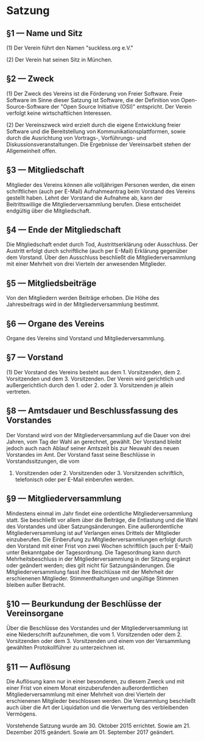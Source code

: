 Satzung
=======

## §1 — Name und Sitz

(1) Der Verein führt den Namen "suckless.org e.V."

(2) Der Verein hat seinen Sitz in München.

## §2 — Zweck

(1) Der Zweck des Vereins ist die Förderung von Freier Software. Freie Software im
Sinne dieser Satzung ist Software, die der Definition von Open-Source-Software
der "Open Source Initiative (OSI)" entspricht. Der Verein verfolgt keine
wirtschaftlichen Interessen.

(2) Der Vereinszweck wird erzielt durch die eigene Entwicklung freier Software
und die Bereitstellung von Kommunikationsplattformen, sowie durch die
Ausrichtung von Vortrags-, Vorführungs- und Diskussionsveranstaltungen. Die
Ergebnisse der Vereinsarbeit stehen der Allgemeinheit offen.

## §3 — Mitgliedschaft

Mitglieder des Vereins können alle volljährigen Personen werden, die einen
schriftlichen (auch per E-Mail) Aufnahmeantrag beim Vorstand des Vereins
gestellt haben. Lehnt der Vorstand die Aufnahme ab, kann der Beitrittswillige
die Mitgliederversammlung berufen. Diese entscheidet endgültig über die
Mitgliedschaft.

## §4 — Ende der Mitgliedschaft

Die Mitgliedschaft endet durch Tod, Austrittserklärung oder Ausschluss. Der
Austritt erfolgt durch schriftliche (auch per E-Mail) Erklärung gegenüber dem
Vorstand. Über den Ausschluss beschließt die Mitgliederversammlung mit einer
Mehrheit von drei Vierteln der anwesenden Mitglieder.

## §5 — Mitgliedsbeiträge

Von den Mitgliedern werden Beiträge erhoben. Die Höhe des Jahresbeitrags wird
in der Mitgliederversammlung bestimmt.

## §6 — Organe des Vereins

Organe des Vereins sind Vorstand und Mitgliederversammlung. 

## §7 — Vorstand

(1) Der Vorstand des Vereins besteht aus dem 1. Vorsitzenden, dem 2.
Vorsitzenden und dem 3. Vorsitzenden. Der Verein wird gerichtlich und
außergerichtlich durch den 1. oder 2. oder 3. Vorsitzenden je allein vertreten.

## §8 — Amtsdauer und Beschlussfassung des Vorstandes

Der Vorstand wird von der Mitgliederversammlung auf die Dauer von drei Jahren,
vom Tag der Wahl an gerechnet, gewählt. Der Vorstand bleibt jedoch auch
nach Ablauf seiner Amtszeit bis zur Neuwahl des neuen Vorstandes im Amt.
Der Vorstand fasst seine Beschlüsse in Vorstandssitzungen, die vom 
1. Vorsitzenden oder 2. Vorsitzenden oder 3. Vorsitzenden schriftlich,
telefonisch oder per E-Mail einberufen werden.

## §9 — Mitgliederversammlung

Mindestens einmal im Jahr findet eine ordentliche Mitgliederversammlung statt.
Sie beschließt vor allem über die Beiträge, die Entlastung und die Wahl des
Vorstandes und über Satzungsänderungen. Eine außerordentliche
Mitgliederversammlung ist auf Verlangen eines Drittels der Mitglieder
einzuberufen. Die Einberufung zu Mitgliederversammlungen erfolgt durch den
Vorstand mit einer Frist von zwei Wochen schriftlich (auch per E-Mail) unter
Bekanntgabe der Tagesordnung. Die Tagesordnung kann durch Mehrheitsbeschluss in
der Mitgliederversammlung in der Sitzung ergänzt oder geändert werden; dies
gilt nicht für Satzungsänderungen. Die Mitgliederversammlung fasst ihre
Beschlüsse mit der Mehrheit der erschienenen Mitglieder. Stimmenthaltungen und
ungültige Stimmen bleiben außer Betracht.

## §10 — Beurkundung der Beschlüsse der Vereinsorgane

Über die Beschlüsse des Vorstandes und der Mitgliederversammlung ist eine
Niederschrift aufzunehmen, die vom 1. Vorsitzenden oder dem 2. Vorsitzenden
oder dem 3. Vorsitzenden und einem von der Versammlung gewählten
Protokollführer zu unterzeichnen ist.

## §11 — Auflösung

Die Auflösung kann nur in einer besonderen, zu diesem Zweck und mit einer Frist
von einem Monat einzuberufenden außerordentlichen Mitgliederversammlung mit
einer Mehrheit von drei Vierteln der erschienenen Mitglieder beschlossen
werden.  Die Versammlung beschließt auch über die Art der Liquidation und die
Verwertung des verbleibenden Vermögens.

Vorstehende Satzung wurde am 30. Oktober 2015 errichtet.
Sowie am 21. Dezember 2015 geändert.
Sowie am 01. September 2017 geändert.


